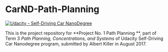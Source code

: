 # CarND-Path-Planning
[![Udacity - Self-Driving Car NanoDegree](https://s3.amazonaws.com/udacity-sdc/github/shield-carnd.svg)](http://www.udacity.com/drive)

This is the project repository for **Project No. 1 Path Planning **, part of Term 3 _Path Planning, Concentrations, and Systems_ of Udacity Self-Driving Car Nanodegree program, submitted by Albert Killer in August 2017. 

